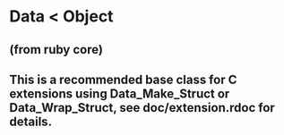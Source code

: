 # Data < Object

(from ruby core)
---
This is a recommended base class for C extensions using Data_Make_Struct or
Data_Wrap_Struct, see doc/extension.rdoc for details.
---
